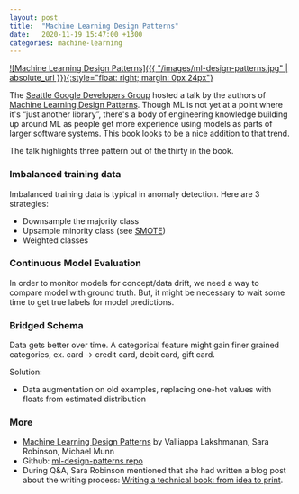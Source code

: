 ```yaml
---
layout: post
title:  "Machine Learning Design Patterns"
date:   2020-11-19 15:47:00 +1300
categories: machine-learning
---
```


[![Machine Learning Design Patterns]({{ "/images/ml-design-patterns.jpg" | absolute_url }}){:style="float: right; margin: 0px 24px"}][1]

The [Seattle Google Developers Group][5] hosted a talk by the authors of [Machine Learning Design Patterns][1]. Though ML is not yet at a point where it's “just another library”, there's a body of engineering knowledge building up around ML as people get more experience using models as parts of larger software systems. This book looks to be a nice addition to that trend.

The talk highlights three pattern out of the thirty in the book.

### Imbalanced training data

Imbalanced training data is typical in anomaly detection. Here are 3 strategies:

- Downsample the majority class
- Upsample minority class (see [SMOTE][3])
- Weighted classes


###  Continuous Model Evaluation

In order to monitor models for concept/data drift, we need a way to compare model with ground truth.  But, it might be necessary to wait some time to get true labels for model predictions.


### Bridged Schema

Data gets better over time. A categorical feature might gain finer grained categories, ex. card -> credit card, debit card, gift card.

Solution:
- Data augmentation on old examples, replacing one-hot values with floats from estimated distribution

### More

- [Machine Learning Design Patterns][1] by Valliappa Lakshmanan, Sara Robinson, Michael Munn
- Github: [ml-design-patterns repo][2]
- During Q&A, Sara Robinson mentioned that she had written a blog post about the writing process: [Writing a technical book: from idea to print][4].



[1]: https://www.oreilly.com/library/view/machine-learning-design/9781098115777/
[2]: https://github.com/GoogleCloudPlatform/ml-design-patterns
[3]: https://arxiv.org/abs/1106.1813
[4]: https://sararobinson.dev/2020/11/17/writing-a-technical-book.html
[5]: https://www.meetup.com/gdg-seattle/
